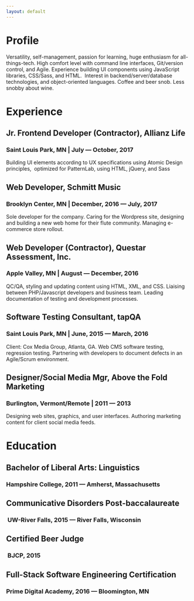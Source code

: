 ```yaml
---
layout: default
---
```

<div class='resume'>

  <h1 class='resume-section'>Profile</h1>

  <p class="job-desc">Versatility, self-management, passion for learning, huge enthusiasm for all-things-tech. High comfort level with command line interfaces, Git/version control, and Agile. Experience building UI components using JavaScript libraries, CSS/Sass, and HTML.  Interest in backend/server/database technologies, and object-oriented languages. Coffee and beer snob. Less snobby about wine.</p>

  <h1 class='resume-section'>Experience</h1>

  <h2 class='job-title'>Jr. Frontend Developer (Contractor), Allianz Life</h2>
  <h3 class='job-info'>Saint Louis Park, MN | July — October, 2017</h3>
  <p class="job-desc">
    Building UI elements according to UX specifications using Atomic Design principles,  optimized for PatternLab, using HTML, jQuery, and Sass
  </p>

  <h2 class='job-title'>Web Developer, Schmitt Music</h2>
  <h3 class='job-info'>Brooklyn Center, MN | December, 2016 — July, 2017</h3>
  <p class="job-desc">
    Sole developer for the company. Caring for the Wordpress site, designing and building a new web home for their flute community. Managing e-commerce store rollout.
  </p>

  <h2 class='job-title'>Web Developer (Contractor), Questar Assessment, Inc.</h2>
  <h3 class='job-info'>Apple Valley, MN | August — December, 2016</h3>
  <p class="job-desc">
    QC/QA, styling and updating content using HTML, XML, and CSS. Liaising between PHP/Javascript developers and business team. Leading documentation of testing and development processes.
  </p>

  <h2 class='job-title'>Software Testing Consultant, tapQA</h2>
  <h3 class='job-info'>Saint Louis Park, MN | June, 2015 — March, 2016</h3>
  <p class="job-desc">
    Client: Cox Media Group, Atlanta, GA. Web CMS software testing, regression testing. Partnering with developers to document defects in an Agile/Scrum environment.
  </p>

  <h2 class='job-title'>Designer/Social Media Mgr, Above the Fold Marketing</h2>
  <h3 class='job-info'>Burlington, Vermont/Remote | 2011 — 2013</h3>
  <p class="job-desc">
    Designing web sites, graphics, and user interfaces. Authoring marketing content for client social media feeds.
  </p>

  <h1 class='resume-section'>Education</h1>

  <h2 class='job-title'>Bachelor of Liberal Arts: Linguistics </h2>
  <h3 class='job-info'>Hampshire College, 2011 — Amherst, Massachusetts</h3>

  <h2 class='job-title'>Communicative Disorders Post-baccalaureate</h2>
  <h3 class='job-info'> UW-River Falls, 2015 — River Falls, Wisconsin  </h3>

  <h2 class='job-title'>Certified Beer Judge</h2>
  <h3 class='job-info'> BJCP, 2015 </h3>

  <h2 class='job-title'>Full-Stack Software Engineering Certification </h2>
  <h3 class='job-info'>Prime Digital Academy, 2016 — Bloomington, MN</h3>
</div>
